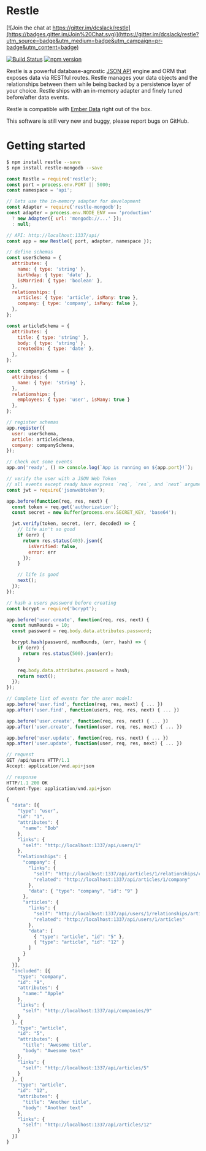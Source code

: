 Restle
======

[![Join the chat at https://gitter.im/dcslack/restle](https://badges.gitter.im/Join%20Chat.svg)](https://gitter.im/dcslack/restle?utm_source=badge&utm_medium=badge&utm_campaign=pr-badge&utm_content=badge)

[![Build Status](https://travis-ci.org/dcslack/restle.svg)](https://travis-ci.org/dcslack/restle)
[![npm version](https://badge.fury.io/js/restle.svg)](http://badge.fury.io/js/restle)

Restle is a powerful database-agnostic [JSON API](http://jsonapi.org) engine and ORM that exposes data via RESTful routes. Restle manages your data objects and the relationships between them while being backed by a persistence layer of your choice. Restle ships with an in-memory adapter and finely tuned before/after data events.

Restle is compatible with [Ember Data](http://emberjs.com/api/data/) right out of the box.

This software is still very new and buggy, please report bugs on GitHub.

Getting started
====

```sh
$ npm install restle --save
$ npm install restle-mongodb --save
```

```js
const Restle = require('restle');
const port = process.env.PORT || 5000;
const namespace = 'api';

// lets use the in-memory adapter for development
const Adapter = require('restle-mongodb');
const adapter = process.env.NODE_ENV === 'production'
  ? new Adapter({ url: 'mongodb://...' });
  : null;

// API: http://localhost:1337/api/
const app = new Restle({ port, adapter, namespace });

// define schemas
const userSchema = {
  attributes: {
    name: { type: 'string' },
    birthday: { type: 'date' },
    isMarried: { type: 'boolean' },  
  },
  relationships: {
    articles: { type: 'article', isMany: true },
    company: { type: 'company', isMany: false },
  },
};

const articleSchema = {
  attributes: {
    title: { type: 'string' },
    body: { type: 'string' },
    createdOn: { type: 'date' },  
  },
};

const companySchema = {
  attributes: {
    name: { type: 'string' },
  },
  relationships: {
    employees: { type: 'user', isMany: true }
  },
};

// register schemas
app.register({
  user: userSchema,
  article: articleSchema,
  company: companySchema,
});

// check out some events
app.on('ready', () => console.log(`App is running on ${app.port}!`);

// verify the user with a JSON Web Token
// all events except ready have express `req`, `res`, and `next` arguments
const jwt = require('jsonwebtoken');

app.before(function(req, res, next) {
  const token = req.get('authorization');
  const secret = new Buffer(process.env.SECRET_KEY, 'base64');

  jwt.verify(token, secret, (err, decoded) => {
    // life ain't so good
    if (err) {
      return res.status(403).json({
        isVerified: false,
        error: err
      });
    }

    // life is good
    next();
  });
});

// hash a users password before creating
const bcrypt = require('bcrypt');

app.before('user.create', function(req, res, next) {
  const numRounds = 10;
  const password = req.body.data.attributes.password;

  bcrypt.hash(password, numRounds, (err, hash) => {
    if (err) {
      return res.status(500).json(err);
    }

    req.body.data.attributes.password = hash;
    return next();
  });
});
```
```js
// Complete list of events for the user model:
app.before('user.find', function(req, res, next) { ... })
app.after('user.find', function(users, req, res, next) { ... })

app.before('user.create', function(req, res, next) { ... })
app.after('user.create', function(user, req, res, next) { ... })

app.before('user.update', function(req, res, next) { ... })
app.after('user.update', function(user, req, res, next) { ... })
```

```js
// request
GET /api/users HTTP/1.1
Accept: application/vnd.api+json

// response
HTTP/1.1 200 OK
Content-Type: application/vnd.api+json

{
  "data": [{
    "type": "user",
    "id": "1",
    "attributes": {
      "name": "Bob"
    },
    "links": {
      "self": "http://localhost:1337/api/users/1"
    },
    "relationships": {
      "company": {
        "links": {
          "self": "http://localhost:1337/api/articles/1/relationships/company",
          "related": "http://localhost:1337/api/articles/1/company"
        },
        "data": { "type": "company", "id": "9" }
      },
      "articles": {
        "links": {
          "self": "http://localhost:1337/api/users/1/relationships/articles",
          "related": "http://localhost:1337/api/users/1/articles"
        },
        "data": [
          { "type": "article", "id": "5" },
          { "type": "article", "id": "12" }
        ]
      }
    }
  }],
  "included": [{
    "type": "company",
    "id": "9",
    "attributes": {
      "name:" "Apple"
    },
    "links": {
      "self": "http://localhost:1337/api/companies/9"
    }
  }, {
    "type": "article",
    "id": "5",
    "attributes": {
      "title": "Awesome title",
      "body": "Awesome text"
    },
    "links": {
      "self": "http://localhost:1337/api/articles/5"
    }
  }, {
    "type": "article",
    "id": "12",
    "attributes": {
      "title": "Another title",
      "body": "Another text"
    },
    "links": {
      "self": "http://localhost:1337/api/articles/12"
    }
  }]
}

```
